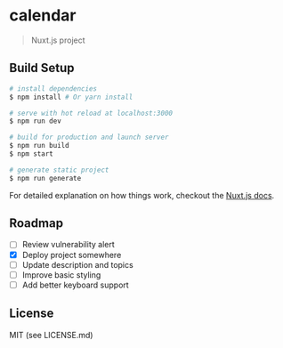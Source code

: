 # calendar

> Nuxt.js project

## Build Setup

``` bash
# install dependencies
$ npm install # Or yarn install

# serve with hot reload at localhost:3000
$ npm run dev

# build for production and launch server
$ npm run build
$ npm start

# generate static project
$ npm run generate
```

For detailed explanation on how things work, checkout the [Nuxt.js docs](https://github.com/nuxt/nuxt.js).

## Roadmap

- [ ] Review vulnerability alert
- [x] Deploy project somewhere
- [ ] Update description and topics
- [ ] Improve basic styling
- [ ] Add better keyboard support

## License

MIT (see LICENSE.md)
